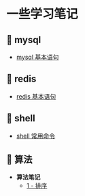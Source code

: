 # 一些学习笔记

## 📌 mysql

* [mysql 基本语句](notes/mysql-语法.md)

## 📌 redis

* [redis 基本语句](notes/Redis.md)

## 📌 shell

* [shell 常用命令](notes/shell-命令.md)

## 📌 算法

* **算法笔记**
  * [1 - 排序](算法-排序.md)